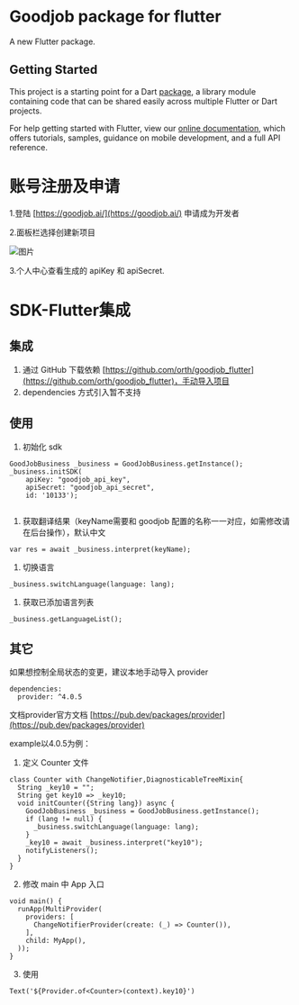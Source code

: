 # Goodjob package for flutter

A new Flutter package.

## Getting Started

This project is a starting point for a Dart
[package](https://flutter.dev/developing-packages/),
a library module containing code that can be shared easily across
multiple Flutter or Dart projects.

For help getting started with Flutter, view our 
[online documentation](https://flutter.dev/docs), which offers tutorials, 
samples, guidance on mobile development, and a full API reference.

# 账号注册及申请

1.登陆 [https://goodjob.ai/](https://goodjob.ai/) 申请成为开发者

2.面板栏选择创建新项目

![图片](https://uploader.shimo.im/f/vSPBAoU7br7HdPwT.png!thumbnail)

3.个人中心查看生成的 apiKey 和 apiSecret.

# SDK-Flutter集成

## 集成

1. 通过 GitHub 下载依赖 [https://github.com/orth/goodjob_flutter](https://github.com/orth/goodjob_flutter)，手动导入项目
2. dependencies 方式引入暂不支持
## 使用

1. 初始化 sdk 
```plain
GoodJobBusiness _business = GoodJobBusiness.getInstance();
_business.initSDK(
    apiKey: "goodjob_api_key",
    apiSecret: "goodjob_api_secret",
    id: '10133');
    
```
1. 获取翻译结果（keyName需要和 goodjob 配置的名称一一对应，如需修改请在后台操作），默认中文
```plain
var res = await _business.interpret(keyName);
```
1. 切换语言
```plain
_business.switchLanguage(language: lang);
```
1. 获取已添加语言列表
```plain
_business.getLanguageList();
```
## 其它

如果想控制全局状态的变更，建议本地手动导入 provider

```plain
dependencies:
  provider: ^4.0.5
```
文档provider官方文档
[https://pub.dev/packages/provider](https://pub.dev/packages/provider)

example以4.0.5为例：

1. 定义 Counter 文件

```plain
class Counter with ChangeNotifier,DiagnosticableTreeMixin{
  String _key10 = "";
  String get key10 => _key10;
  void initCounter({String lang}) async {
    GoodJobBusiness _business = GoodJobBusiness.getInstance();
    if (lang != null) {
      _business.switchLanguage(language: lang);
    }
    _key10 = await _business.interpret("key10");
    notifyListeners();
  }  
}
```
2. 修改 main 中 App 入口
```plain
void main() {
  runApp(MultiProvider(
    providers: [
      ChangeNotifierProvider(create: (_) => Counter()),
    ],
    child: MyApp(),
  ));
}
```
3. 使用

```plain
Text('${Provider.of<Counter>(context).key10}')
```

